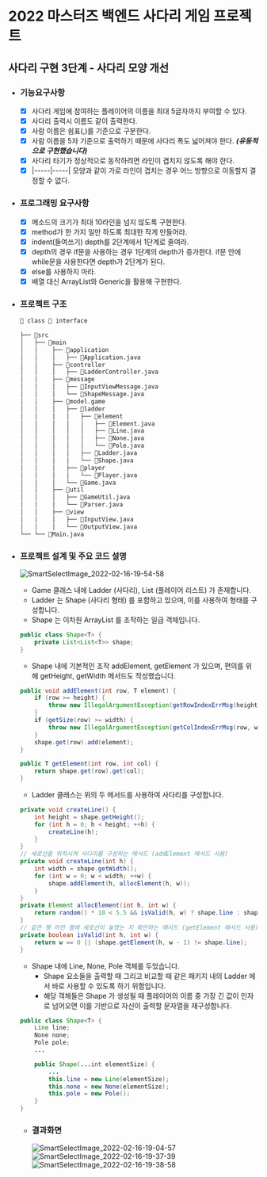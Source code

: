 # 2022 마스터즈 백엔드 사다리 게임 프로젝트
## 사다리 구현 3단계 - 사다리 모양 개선

- ### 기능요구사항
  - [x] 사다리 게임에 참여하는 플레이어의 이름을 최대 5글자까지 부여할 수 있다.
  - [x] 사다리 출력시 이름도 같이 출력한다.
  - [x] 사람 이름은 쉼표(,)를 기준으로 구분한다.
  - [x] 사람 이름을 5자 기준으로 출력하기 때문에 사다리 폭도 넓어져야 한다. ***(유동적으로 구현했습니다)***
  - [x] 사다리 타기가 정상적으로 동작하려면 라인이 겹치지 않도록 해야 한다.
  - [x] |-----|-----| 모양과 같이 가로 라인이 겹치는 경우 어느 방향으로 이동할지 결정할 수 없다.

- ### 프로그래밍 요구사항
  - [x] 메소드의 크기가 최대 10라인을 넘지 않도록 구현한다.
  - [x] method가 한 가지 일만 하도록 최대한 작게 만들어라.
  - [x] indent(들여쓰기) depth를 2단계에서 1단계로 줄여라.
  - [x] depth의 경우 if문을 사용하는 경우 1단계의 depth가 증가한다. if문 안에 while문을 사용한다면 depth가 2단계가 된다.
  - [x] else를 사용하지 마라.
  - [x] 배열 대신 ArrayList와 Generic을 활용해 구현한다.

- ### 프로젝트 구조
  ```bash
  📘 class 📗 interface
  
  ├── 📁src
  │   ├── 📁main
  │   │    ├── 📁application
  │   │    │   ├── 📘Application.java
  │   │    ├── 📁controller
  │   │    │   ├── 📘LadderController.java
  │   │    ├── 📁message
  │   │    │   ├── 📘InputViewMessage.java  
  │   │    │   └── 📘ShapeMessage.java
  │   │    ├── 📁model.game
  │   │    │   ├── 📁ladder
  │   │    │   │   ├── 📁element
  │   │    │   │   │   ├── 📗Element.java
  │   │    │   │   │   ├── 📘Line.java
  │   │    │   │   │   ├── 📘None.java
  │   │    │   │   │   └── 📘Pole.java
  │   │    │   │   ├── 📘Ladder.java
  │   │    │   │   └── 📘Shape.java
  │   │    │   ├── 📁player
  │   │    │   │   └── 📘Player.java
  │   │    │   └── 📘Game.java
  │   │    ├── 📁util
  │   │    │   ├── 📘GameUtil.java 
  │   │    │   └── 📘Parser.java
  │   │    ├── 📁view
  │   │    │   ├── 📘InputView.java
  │   │    │   └── 📘OutputView.java
  └── └── 📘Main.java
  ```
  
- ### 프로젝트 설계 및 주요 코드 설명
  ![SmartSelectImage_2022-02-16-19-54-58](https://user-images.githubusercontent.com/47964708/154250336-df7665f3-ee2e-4abb-b906-5520835ad6d6.png)  
  - Game 클래스 내에 Ladder (사다리), List<Player> (플레이어 리스트) 가 존재합니다.
  - Ladder 는 Shape (사다리 형태) 를 포함하고 있으며, 이를 사용하여 형태를 구성합니다.
  - Shape 는 이차원 ArrayList 를 조작하는 일급 객체입니다.
  ```java
  public class Shape<T> {
      private List<List<T>> shape;
  }
  ```
  - Shape 내에 기본적인 조작 addElement, getElement 가 있으며, 편의를 위해 getHeight, getWidth 메서드도 작성했습니다.
  ```java
  public void addElement(int row, T element) {
      if (row >= height) {
          throw new IllegalArgumentException(getRowIndexErrMsg(height));
      }
      if (getSize(row) >= width) {
          throw new IllegalArgumentException(getColIndexErrMsg(row, width));
      }
      shape.get(row).add(element);
  }
  ```
  ```java
  public T getElement(int row, int col) {
      return shape.get(row).get(col);
  }
  ```
  - Ladder 클래스는 위의 두 메서드를 사용하여 사다리를 구성합니다.
  ```java
  private void createLine() {
      int height = shape.getHeight();
      for (int h = 0; h < height; ++h) {
          createLine(h);
      }
  }
  // 세로선을 위치시켜 사다리를 구성하는 메서드 (addElement 메서드 사용)
  private void createLine(int h) {
      int width = shape.getWidth();
      for (int w = 0; w < width; ++w) {
          shape.addElement(h, allocElement(h, w));
      }
  }
  private Element allocElement(int h, int w) {
      return random() * 10 < 5.5 && isValid(h, w) ? shape.line : shape.none;
  }
  // 같은 행 이전 열에 세로선이 놓였는 지 확인하는 메서드 (getElement 메서드 사용)
  private boolean isValid(int h, int w) {
      return w == 0 || (shape.getElement(h, w - 1) != shape.line);
  }
  ```
  - Shape 내에 Line, None, Pole 객체를 두었습니다.
    - Shape 요소들을 출력할 때 그리고 비교할 때 같은 패키지 내의 Ladder 에서 바로 사용할 수 있도록 하기 위함입니다.
    - 해당 객체들은 Shape 가 생성될 때 플레이어의 이름 중 가장 긴 값이 인자로 넘어오면 이를 기반으로 자신이 출력할 문자열을 재구성합니다.
  ```java
  public class Shape<T> {
      Line line;
      None none;
      Pole pole;
      ...
  
      public Shape(...int elementSize) {
          ...
          this.line = new Line(elementSize);
          this.none = new None(elementSize);
          this.pole = new Pole();
      }
  }
  ```
  - ### 결과화면
    ![SmartSelectImage_2022-02-16-19-04-57](https://user-images.githubusercontent.com/47964708/154247947-9c18d55d-a7a2-4389-aa24-886fb028a748.png)  
    ![SmartSelectImage_2022-02-16-19-37-39](https://user-images.githubusercontent.com/47964708/154247950-dd373f81-4d31-4948-b50f-b87991be170c.png)  
    ![SmartSelectImage_2022-02-16-19-38-58](https://user-images.githubusercontent.com/47964708/154247953-a094f485-d7ad-409b-873c-8e151226472d.png)  
